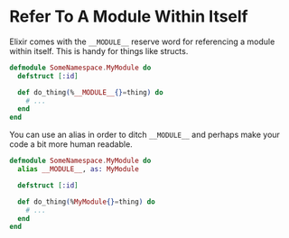 # Refer To A Module Within Itself

Elixir comes with the `__MODULE__` reserve word for referencing a module
within itself. This is handy for things like structs.

```elixir
defmodule SomeNamespace.MyModule do
  defstruct [:id]

  def do_thing(%__MODULE__{}=thing) do
    # ...
  end
end
```

You can use an alias in order to ditch `__MODULE__` and perhaps make your
code a bit more human readable.

```elixir
defmodule SomeNamespace.MyModule do
  alias __MODULE__, as: MyModule

  defstruct [:id]

  def do_thing(%MyModule{}=thing) do
    # ...
  end
end
```
